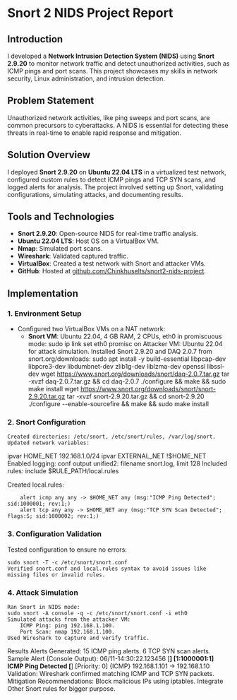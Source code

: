 # Snort 2 NIDS Project Report

## Introduction
I developed a **Network Intrusion Detection System (NIDS)** using **Snort 2.9.20** to monitor network traffic and detect unauthorized activities, such as ICMP pings and port scans. This project showcases my skills in network security, Linux administration, and intrusion detection.

## Problem Statement
Unauthorized network activities, like ping sweeps and port scans, are common precursors to cyberattacks. A NIDS is essential for detecting these threats in real-time to enable rapid response and mitigation.

## Solution Overview
I deployed **Snort 2.9.20** on **Ubuntu 22.04 LTS** in a virtualized test network, configured custom rules to detect ICMP pings and TCP SYN scans, and logged alerts for analysis. The project involved setting up Snort, validating configurations, simulating attacks, and documenting results.

## Tools and Technologies
- **Snort 2.9.20**: Open-source NIDS for real-time traffic analysis.
- **Ubuntu 22.04 LTS**: Host OS on a VirtualBox VM.
- **Nmap**: Simulated port scans.
- **Wireshark**: Validated captured traffic.
- **VirtualBox**: Created a test network with Snort and attacker VMs.
- **GitHub**: Hosted at [github.com/Chinkhuselts/snort2-nids-project](https://github.com/Chinkhuselts/snort2-nids-project).

## Implementation

### 1. Environment Setup
- Configured two VirtualBox VMs on a NAT network:
  - **Snort VM**: Ubuntu 22.04, 4 GB RAM, 2 CPUs, eth0 in promiscuous mode:
    sudo ip link set eth0 promisc on
Attacker VM: Ubuntu 22.04 for attack simulation.
Installed Snort 2.9.20 and DAQ 2.0.7 from snort.org/downloads:
    sudo apt install -y build-essential libpcap-dev libpcre3-dev libdumbnet-dev zlib1g-dev liblzma-dev openssl libssl-dev
    wget https://www.snort.org/downloads/snort/daq-2.0.7.tar.gz
    tar -xvzf daq-2.0.7.tar.gz && cd daq-2.0.7
    ./configure && make && sudo make install
    wget https://www.snort.org/downloads/snort/snort-2.9.20.tar.gz
    tar -xvzf snort-2.9.20.tar.gz && cd snort-2.9.20
    ./configure --enable-sourcefire && make && sudo make install

### 2. Snort Configuration

    Created directories: /etc/snort, /etc/snort/rules, /var/log/snort.
    Updated network variables:
ipvar HOME_NET 192.168.1.0/24
ipvar EXTERNAL_NET !$HOME_NET
Enabled logging:
conf
output unified2: filename snort.log, limit 128
Included rules:
    include $RULE_PATH/local.rules

Created local.rules:
```
    alert icmp any any -> $HOME_NET any (msg:"ICMP Ping Detected"; sid:1000001; rev:1;)
    alert tcp any any -> $HOME_NET any (msg:"TCP SYN Scan Detected"; flags:S; sid:1000002; rev:1;)
```
### 3. Configuration Validation

  Tested configuration to ensure no errors:
  
    sudo snort -T -c /etc/snort/snort.conf
    Verified snort.conf and local.rules syntax to avoid issues like missing files or invalid rules.
### 4. Attack Simulation

    Ran Snort in NIDS mode:
    sudo snort -A console -q -c /etc/snort/snort.conf -i eth0
    Simulated attacks from the attacker VM:
        ICMP Ping: ping 192.168.1.100.
        Port Scan: nmap 192.168.1.100.
    Used Wireshark to capture and verify traffic.

Results
    Alerts Generated:
        15 ICMP ping alerts.
        6 TCP SYN scan alerts.
    Sample Alert (Console Output): 06/11-14:30:22.123456 [**] [1:1000001:1] ICMP Ping Detected [**] [Priority: 0] {ICMP} 192.168.1.101 -> 192.168.1.10
Validation: Wireshark confirmed matching ICMP and TCP SYN packets.
Mitigation Recommendations:
    Block malicious IPs using iptables.
    Integrate Other Snort rules for bigger purpose.
